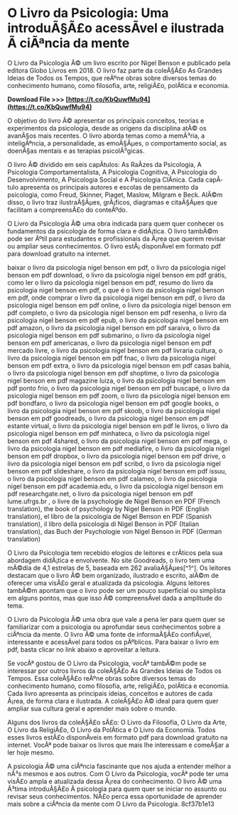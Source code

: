 
 
# O Livro da Psicologia: Uma introduÃ§Ã£o acessÃ­vel e ilustrada Ã  ciÃªncia da mente
 
O Livro da Psicologia Ã© um livro escrito por Nigel Benson e publicado pela editora Globo Livros em 2018. O livro faz parte da coleÃ§Ã£o As Grandes Ideias de Todos os Tempos, que reÃºne obras sobre diversos temas do conhecimento humano, como filosofia, arte, religiÃ£o, polÃ­tica e economia.
 
**Download File >>> [https://t.co/KbQuwfMu94](https://t.co/KbQuwfMu94)**


 
O objetivo do livro Ã© apresentar os principais conceitos, teorias e experimentos da psicologia, desde as origens da disciplina atÃ© os avanÃ§os mais recentes. O livro aborda temas como a memÃ³ria, a inteligÃªncia, a personalidade, as emoÃ§Ãµes, o comportamento social, as doenÃ§as mentais e as terapias psicolÃ³gicas.
 
O livro Ã© dividido em seis capÃ­tulos: As RaÃ­zes da Psicologia, A Psicologia Comportamentalista, A Psicologia Cognitiva, A Psicologia do Desenvolvimento, A Psicologia Social e A Psicologia ClÃ­nica. Cada capÃ­tulo apresenta os principais autores e escolas de pensamento da psicologia, como Freud, Skinner, Piaget, Maslow, Milgram e Beck. AlÃ©m disso, o livro traz ilustraÃ§Ãµes, grÃ¡ficos, diagramas e citaÃ§Ãµes que facilitam a compreensÃ£o do conteÃºdo.
 
O Livro da Psicologia Ã© uma obra indicada para quem quer conhecer os fundamentos da psicologia de forma clara e didÃ¡tica. O livro tambÃ©m pode ser Ãºtil para estudantes e profissionais da Ã¡rea que querem revisar ou ampliar seus conhecimentos. O livro estÃ¡ disponÃ­vel em formato pdf para download gratuito na internet.
 
baixar o livro da psicologia nigel benson em pdf,  o livro da psicologia nigel benson em pdf download,  o livro da psicologia nigel benson em pdf grátis,  como ler o livro da psicologia nigel benson em pdf,  resumo do livro da psicologia nigel benson em pdf,  o que é o livro da psicologia nigel benson em pdf,  onde comprar o livro da psicologia nigel benson em pdf,  o livro da psicologia nigel benson em pdf online,  o livro da psicologia nigel benson em pdf completo,  o livro da psicologia nigel benson em pdf resenha,  o livro da psicologia nigel benson em pdf epub,  o livro da psicologia nigel benson em pdf amazon,  o livro da psicologia nigel benson em pdf saraiva,  o livro da psicologia nigel benson em pdf submarino,  o livro da psicologia nigel benson em pdf americanas,  o livro da psicologia nigel benson em pdf mercado livre,  o livro da psicologia nigel benson em pdf livraria cultura,  o livro da psicologia nigel benson em pdf fnac,  o livro da psicologia nigel benson em pdf extra,  o livro da psicologia nigel benson em pdf casas bahia,  o livro da psicologia nigel benson em pdf shoptime,  o livro da psicologia nigel benson em pdf magazine luiza,  o livro da psicologia nigel benson em pdf ponto frio,  o livro da psicologia nigel benson em pdf buscapé,  o livro da psicologia nigel benson em pdf zoom,  o livro da psicologia nigel benson em pdf bondfaro,  o livro da psicologia nigel benson em pdf google books,  o livro da psicologia nigel benson em pdf skoob,  o livro da psicologia nigel benson em pdf goodreads,  o livro da psicologia nigel benson em pdf estante virtual,  o livro da psicologia nigel benson em pdf le livros,  o livro da psicologia nigel benson em pdf minhateca,  o livro da psicologia nigel benson em pdf 4shared,  o livro da psicologia nigel benson em pdf mega,  o livro da psicologia nigel benson em pdf mediafire,  o livro da psicologia nigel benson em pdf dropbox,  o livro da psicologia nigel benson em pdf drive,  o livro da psicologia nigel benson em pdf scribd,  o livro da psicologia nigel benson em pdf slideshare,  o livro da psicologia nigel benson em pdf issuu,  o livro da psicologia nigel benson em pdf calameo,  o livro da psicologia nigel benson em pdf academia.edu,  o livro da psicologia nigel benson em pdf researchgate.net,  o livro da psicologia nigel benson em pdf lume.ufrgs.br ,  o livre de la psychologie de Nigel Benson en PDF (French translation),  the book of psychology by Nigel Benson in PDF (English translation),  el libro de la psicología de Nigel Benson en PDF (Spanish translation),  il libro della psicologia di Nigel Benson in PDF (Italian translation),  das Buch der Psychologie von Nigel Benson in PDF (German translation)
  
O Livro da Psicologia tem recebido elogios de leitores e crÃ­ticos pela sua abordagem didÃ¡tica e envolvente. No site Goodreads, o livro tem uma mÃ©dia de 4,1 estrelas de 5, baseada em 262 avaliaÃ§Ãµes[^1^]. Os leitores destacam que o livro Ã© bem organizado, ilustrado e escrito, alÃ©m de oferecer uma visÃ£o geral e atualizada da psicologia. Alguns leitores tambÃ©m apontam que o livro pode ser um pouco superficial ou simplista em alguns pontos, mas que isso Ã© compreensÃ­vel dada a amplitude do tema.
 
O Livro da Psicologia Ã© uma obra que vale a pena ler para quem quer se familiarizar com a psicologia ou aprofundar seus conhecimentos sobre a ciÃªncia da mente. O livro Ã© uma fonte de informaÃ§Ã£o confiÃ¡vel, interessante e acessÃ­vel para todos os pÃºblicos. Para baixar o livro em pdf, basta clicar no link abaixo e aproveitar a leitura.
  
Se vocÃª gostou de O Livro da Psicologia, vocÃª tambÃ©m pode se interessar por outros livros da coleÃ§Ã£o As Grandes Ideias de Todos os Tempos. Essa coleÃ§Ã£o reÃºne obras sobre diversos temas do conhecimento humano, como filosofia, arte, religiÃ£o, polÃ­tica e economia. Cada livro apresenta as principais ideias, conceitos e autores de cada Ã¡rea, de forma clara e ilustrada. A coleÃ§Ã£o Ã© ideal para quem quer ampliar sua cultura geral e aprender mais sobre o mundo.
 
Alguns dos livros da coleÃ§Ã£o sÃ£o: O Livro da Filosofia, O Livro da Arte, O Livro da ReligiÃ£o, O Livro da PolÃ­tica e O Livro da Economia. Todos esses livros estÃ£o disponÃ­veis em formato pdf para download gratuito na internet. VocÃª pode baixar os livros que mais lhe interessam e comeÃ§ar a ler hoje mesmo.
 
A psicologia Ã© uma ciÃªncia fascinante que nos ajuda a entender melhor a nÃ³s mesmos e aos outros. Com O Livro da Psicologia, vocÃª pode ter uma visÃ£o ampla e atualizada dessa Ã¡rea do conhecimento. O livro Ã© uma Ã³tima introduÃ§Ã£o Ã  psicologia para quem quer se iniciar no assunto ou revisar seus conhecimentos. NÃ£o perca essa oportunidade de aprender mais sobre a ciÃªncia da mente com O Livro da Psicologia.
 8cf37b1e13
 

